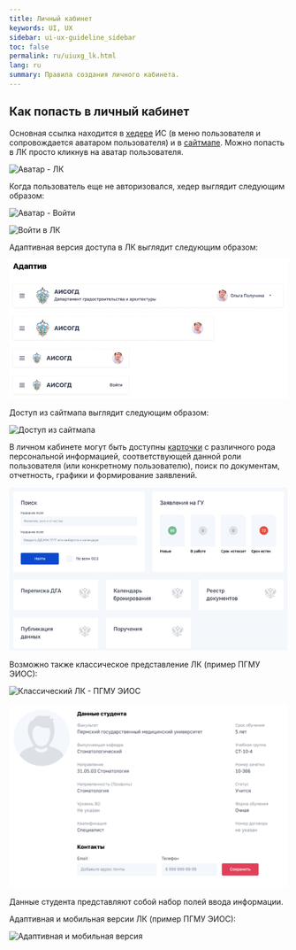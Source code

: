 ```yaml
---
title: Личный кабинет
keywords: UI, UX
sidebar: ui-ux-guideline_sidebar
toc: false
permalink: ru/uiuxg_lk.html
lang: ru
summary: Правила создания личного кабинета.
---
```


## Как попасть в личный кабинет

Основная ссылка находится в [хедере](uiuxg_header.ru.md) ИС (в меню пользователя и сопровождается аватаром пользователя) и в [сайтмапе](uiuxg_sitemap.ru.md). Можно попасть в ЛК просто кликнув на аватар пользователя.

![Аватар - ЛК](../../../images/pages/guides/ui-ux-guideline/uiuxg_lk/1.png)

Когда пользователь еще не авторизовался, хедер выглядит следующим образом:

![Аватар - Войти](../../../images/pages/guides/ui-ux-guideline/uiuxg_lk/2.png)

![Войти в ЛК](../../../images/pages/guides/ui-ux-guideline/uiuxg_lk/3.png)

Адаптивная версия доступа в ЛК выглядит следующим образом:

![Адаптивная версия](../../../images/pages/guides/ui-ux-guideline/uiuxg_lk/4.png)

Доступ из сайтмапа выглядит следующим образом:

![Доступ из сайтмапа](../../../images/pages/guides/ui-ux-guideline/uiuxg_lk/5.png)

В личном кабинете могут быть доступны [карточки](uiuxg_cards.ru.md) с различного рода персональной информацией, соответствующей данной роли пользователя (или конкретному пользователю), поиск по документам, отчетность, графики и формирование заявлений.

![Карточки - ЛК](../../../images/pages/guides/ui-ux-guideline/uiuxg_lk/6.png)

Возможно также классическое представление ЛК (пример ПГМУ ЭИОС):

![Классический ЛК - ПГМУ ЭИОС](../../../images/pages/guides/ui-ux-guideline/uiuxg_lk/7.png)

![Данные ЛК](../../../images/pages/guides/ui-ux-guideline/uiuxg_lk/8.png)

Данные студента представляют собой набор полей ввода информации.

Адаптивная и мобильная версии ЛК (пример ПГМУ ЭИОС):

![Адаптивная и мобильная версия](../../../images/pages/guides/ui-ux-guideline/uiuxg_lk/9.png)
